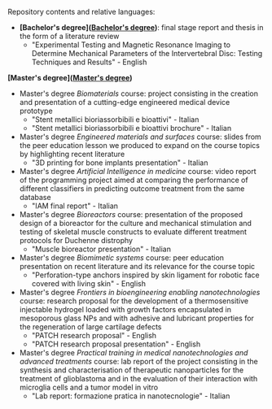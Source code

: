 Repository contents and relative languages:  

- **[Bachelor's degree](<a href="./Bachelor's degree/aFile">Bachelor's degree</a>)**: final stage report and thesis in the form of a literature review
  - "Experimental Testing and Magnetic Resonance Imaging to Determine Mechanical Parameters of the Intervertebral Disc: Testing Techniques and Results" - English

**[Master's degree](<a href="./Master's degree/aFile">Master's degree</a>)**

- Master's degree *Biomaterials* course: project consisting in the creation and presentation of a cutting-edge engineered medical device prototype
  - "Stent metallici bioriassorbibili e bioattivi" - Italian
  - "Stent metallici bioriassorbibili e bioattivi brochure" - Italian
- Master's degree *Engineered materials and surfaces* course: slides from the peer education lesson we produced to expand on the course topics by highlighting recent literature
  - "3D printing for bone implants presentation" - Italian
-  Master's degree *Artificial Intelligence in medicine* course: video report of the programming project aimed at comparing the performance of different classifiers in predicting outcome treatment from the same database
    - "IAM final report" - Italian  
-  Master's degree *Bioreactors* course: presentation of the proposed design of a bioreactor for the culture and mechanical stimulation and testing of skeletal muscle constructs to evaluate different treatment protocols for Duchenne distrophy
    - "Muscle bioreactor presentation" - Italian
- Master's degree *Biomimetic systems* course: peer education presentation on recent literature and its relevance for the course topic
  -  "Perforation-type anchors inspired by skin ligament for robotic face covered with living skin" - English
- Master's degree *Frontiers in bioengineering enabling nanotechnologies* course: research proposal for the development of a thermosensitive injectable hydrogel loaded with growth factors encapsulated in mesoporous glass NPs and with adhesive and lubricant properties for the regeneration of large cartilage defects
  - "PATCH research proposal" - English
  - "PATCH research proposal presentation" - English
- Master's degree *Practical training in medical nanotechnologies and advanced treatments* course: lab report of the project consisting in the synthesis and characterisation of therapeutic nanoparticles for the treatment of glioblastoma and in the evaluation of their interaction with microglia cells and a tumor model in vitro
  - "Lab report: formazione pratica in nanotecnologie" - Italian
